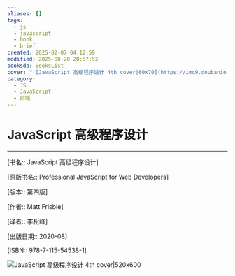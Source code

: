 ```yaml
---
aliases: []
tags:
  - js
  - javascript
  - book
  - brief
created: 2025-02-07 04:12:59
modified: 2025-08-20 20:57:52
booksdb: BooksList
cover: "![JavaScript 高级程序设计 4th cover|60x70](https://img9.doubanio.com/view/subject/l/public/s33703494.jpg)"
category:
  - JS
  - JavaScript
  - 前端
---
```


# JavaScript 高级程序设计

---

[书名:: JavaScript 高级程序设计]

[原版书名:: Professional JavaScript for Web Developers]

[版本:: 第四版]

[作者:: Matt Frisbie]

[译者:: 李松峰]
  
[出版日期:: 2020-08]

[ISBN:: 978-7-115-54538-1]

 ![JavaScript 高级程序设计 4th cover|520x600](https://img9.doubanio.com/view/subject/l/public/s33703494.jpg)

